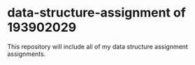 # data-structure-assignment of 193902029
This repository will include all of my data structure assignment assignments.
